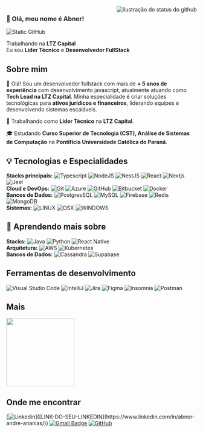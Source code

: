 <img align='right' src="https://github-readme-stats.vercel.app/api?username=abnerndr&show_icons=true&title_color=1f1204&text_color=5b4b41&icon_color=1f1204&bg_color=F8EFD4&cache_seconds=2300" alt="ilustração do status do github">

### 🚀 Olá, meu nome é Abner!

<img src="https://img.shields.io/static/v1?label=Overview&message=ABNER A. ANANIAS&color=f8efd4&style=for-the-badge&logo=GitHub" alt="Static GitHub">

<p>Trabalhando na <strong>LTZ Capital</strong><br/> Eu sou <strong>Lider Técnico</strong> e <strong>Desenvolvedor FullStack</strong></p>

## Sobre mim
👋 Olá! Sou um desenvolvedor fullstack com mais de **+ 5 anos de experiência** com desenvolvimento javascript, atualmente atuando como **Tech Lead na LTZ Capital**. Minha especialidade é criar soluções tecnológicas para **ativos jurídicos e financeiros**, liderando equipes e desenvolvendo sistemas escaláveis.

💼 Trabalhando como <strong>Lider Técnico</strong> na <strong>LTZ Capital</strong>.

🎓 Estudando <strong>Curso Superior de Tecnologia (CST), Análise de Sistemas de Computação</strong> na <strong>Pontifícia Universidade Católica do Paraná</strong>.


## 💡 Tecnologias e Especialidades  
**Stacks principais:**
![Typescript](https://img.shields.io/badge/-Typescript-333333?style=flat&logo=typescript)
![NodeJS](https://img.shields.io/badge/-NodeJS-333333?style=flat&logo=nodedotjs)
![NestJS](https://img.shields.io/badge/-NestJS-333333?style=flat&logo=nestjs)
![React](https://img.shields.io/badge/-React-333333?style=flat&logo=react)
![Nextjs](https://img.shields.io/badge/-NextJS-333333?style=flat&logo=nextdotjs)
![Jest](https://img.shields.io/badge/-Jest-333333?style=flat&logo=jest)
<br/>
**Cloud e DevOps:** 
![Git](https://img.shields.io/badge/-Git-333333?style=flat&logo=git)
![Azure](https://img.shields.io/badge/-Azure-333333?style=flat&logo=microsoft-azure)
![GitHub](https://img.shields.io/badge/-GitHub-333333?style=flat&logo=github)
![Bitbucket](https://img.shields.io/badge/-Bitbucket-333333?style=flat&logo=bitbucket)
![Docker](https://img.shields.io/badge/-Docker-333333?style=flat&logo=docker)
<br/>
**Bancos de Dados:** 
![PostgresSQL](https://img.shields.io/badge/-PostgresSQL-333333?style=flat&logo=postgresql)
![MySQL](https://img.shields.io/badge/-MySQL-333333?style=flat&logo=mysql)
![Firebase](https://img.shields.io/badge/-Firebase-333333?style=flat&logo=firebase)
![Redis](https://img.shields.io/badge/-Redis-333333?style=flat&logo=redis)
![MongoDB](https://img.shields.io/badge/-MongoDB-333333?style=flat&logo=mongodb)
<br/>
**Sistemas:** 
![LINUX](https://img.shields.io/badge/-Linux-333333?style=flat&logo=linux)
![OSX](https://img.shields.io/badge/-MacOS-333333?style=flat&logo=apple)
![WINDOWS](https://img.shields.io/badge/-Windows-333333?style=flat&logo=windows)

## 🌱 Aprendendo mais sobre 
**Stacks:**
![Java](https://img.shields.io/badge/-Java-333333?style=flat&logo=Java&logoColor=007396)
![Python](https://img.shields.io/badge/-Python-333333?style=flat&logo=python)
![React Native](https://img.shields.io/badge/-React%20Native-333333?style=flat&logo=react)
<br/>
**Arquitetura:** 
![AWS](https://img.shields.io/badge/-AWS-333333?style=flat&logo=amazonwebservices)
![Kubernetes](https://img.shields.io/badge/-Kubernetes-333333?style=flat&logo=kubernetes)
<br/>
**Bancos de Dados:** 
![Cassandra](https://img.shields.io/badge/-Cassandra-333333?style=flat&logo=apachecassandra)
![Supabase](https://img.shields.io/badge/-Supabase-333333?style=flat&logo=supabase)
<br/>

## Ferramentas de desenvolvimento
![Visual Studio Code](https://img.shields.io/badge/-Visual%20Studio%20Code-333333?style=flat&logo=visual-studio-code&logoColor=007ACC)
![IntelliJ](https://img.shields.io/badge/-IntelliJ-333333?style=flat&logo=visual-studio-code&logoColor=intellij-idea)
![Jira](https://img.shields.io/badge/-Jira-333333?style=flat&logo=trello&logoColor=jira)
![Figma](https://img.shields.io/badge/-Figma-333333?style=flat&logo=figma&logoColor=007ACC)
![Insomnia](https://img.shields.io/badge/-Insomnia-333333?style=flat&logo=insomnia)
![Postman](https://img.shields.io/badge/-Postman-333333?style=flat&logo=postman)
<br/>

## Mais
<a href="https://github.com/abnerndr" title="Perfil do Abner">
  <img height="180em" src="https://github-readme-stats.vercel.app/api/top-langs/?username=abnerndr&layout=compact&theme=graywhite" />
</a>

## Onde me encontrar

[![Linkedin](https://img.shields.io/badge/-LINKEDIN-blue?style=flat-square&logo=Linkedin&logoColor=white&link=[LINK-DO-SEU-LINKEDIN](https://www.linkedin.com/in/abner-andre-ananias/))]([LINK-DO-SEU-LINKEDIN](https://www.linkedin.com/in/abner-andre-ananias/))
[![Gmail Badge](https://img.shields.io/badge/-seuemail@email.com-006bed?style=flat-square&logo=Gmail&logoColor=white&link=mailto:abnerndr.dev@gmail.com)](mailto:abnerndr.dev@gmail.com)
[![GitHub](https://img.shields.io/github/followers/iuricode?label=follow&style=social)]([LINK-DO-SEU-GITHUB](https://github.com/abnerndr))






